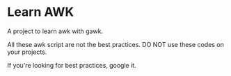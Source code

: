 Learn AWK
===

A project to learn awk with gawk.

All these awk script are not the best practices. DO NOT use these codes on your projects.

If you're looking for best practices, google it.
